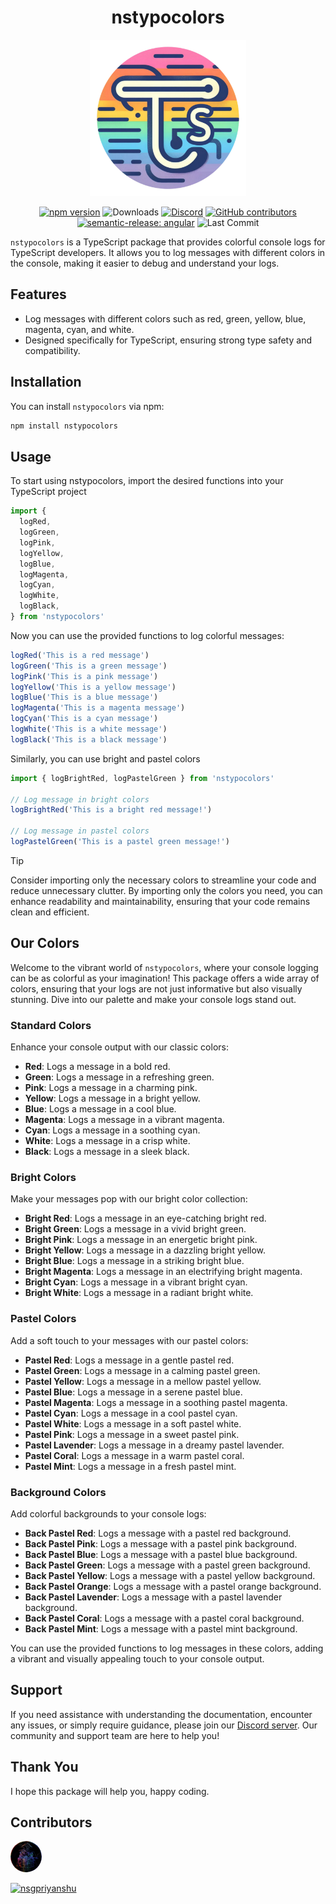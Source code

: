 <div align="center">

# nstypocolors

  <img src="./assets/nstypocoloricon.png" alt="My Colors Icon" width="250" height="250" />

[![npm version](https://img.shields.io/npm/v/nstypocolors?color=crimson&logo=npm)](https://www.npmjs.com/package/nstypocolors)
![Downloads](https://img.shields.io/npm/dt/nstypocolors?style=flat)
[![Discord](https://img.shields.io/discord/855781247480496130.svg?color=5865F2&logo=discord&logoColor=white)](https://discord.gg/7SAcEv7MDd)
[![GitHub contributors](https://img.shields.io/github/contributors/nsgpriyanshu/creatorsworld.svg?color=af52de)](https://github.com/nsgpriyanshu/creatorsworld/graphs/contributors)
[![semantic-release: angular](https://img.shields.io/badge/semantic--release-angular-e10079?logo=semantic-release)](https://github.com/nsgpriyanshu/nstypocolors)
![Last Commit](https://img.shields.io/github/last-commit/nsgpriyanshu/nstypocolors)

</div>

`nstypocolors` is a TypeScript package that provides colorful console logs for TypeScript developers. It allows you to log messages with different colors in the console, making it easier to debug and understand your logs.

## Features

- Log messages with different colors such as red, green, yellow, blue, magenta, cyan, and white.
- Designed specifically for TypeScript, ensuring strong type safety and compatibility.

## Installation

You can install `nstypocolors` via npm:

```bash
npm install nstypocolors
```

## Usage

To start using nstypocolors, import the desired functions into your TypeScript project

```ts
import {
  logRed,
  logGreen,
  logPink,
  logYellow,
  logBlue,
  logMagenta,
  logCyan,
  logWhite,
  logBlack,
} from 'nstypocolors'
```

Now you can use the provided functions to log colorful messages:

```ts
logRed('This is a red message')
logGreen('This is a green message')
logPink('This is a pink message')
logYellow('This is a yellow message')
logBlue('This is a blue message')
logMagenta('This is a magenta message')
logCyan('This is a cyan message')
logWhite('This is a white message')
logBlack('This is a black message')
```

Similarly, you can use bright and pastel colors

```ts
import { logBrightRed, logPastelGreen } from 'nstypocolors'

// Log message in bright colors
logBrightRed('This is a bright red message!')

// Log message in pastel colors
logPastelGreen('This is a pastel green message!')
```

> [!TIP]
> Consider importing only the necessary colors to streamline your code and reduce unnecessary clutter. By importing only the colors you need, you can enhance readability and maintainability, ensuring that your code remains clean and efficient.

## Our Colors

Welcome to the vibrant world of `nstypocolors`, where your console logging can be as colorful as your imagination! This package offers a wide array of colors, ensuring that your logs are not just informative but also visually stunning. Dive into our palette and make your console logs stand out.

### Standard Colors

Enhance your console output with our classic colors:

- **Red**: Logs a message in a bold red.
- **Green**: Logs a message in a refreshing green.
- **Pink**: Logs a message in a charming pink.
- **Yellow**: Logs a message in a bright yellow.
- **Blue**: Logs a message in a cool blue.
- **Magenta**: Logs a message in a vibrant magenta.
- **Cyan**: Logs a message in a soothing cyan.
- **White**: Logs a message in a crisp white.
- **Black**: Logs a message in a sleek black.

### Bright Colors

Make your messages pop with our bright color collection:

- **Bright Red**: Logs a message in an eye-catching bright red.
- **Bright Green**: Logs a message in a vivid bright green.
- **Bright Pink**: Logs a message in an energetic bright pink.
- **Bright Yellow**: Logs a message in a dazzling bright yellow.
- **Bright Blue**: Logs a message in a striking bright blue.
- **Bright Magenta**: Logs a message in an electrifying bright magenta.
- **Bright Cyan**: Logs a message in a vibrant bright cyan.
- **Bright White**: Logs a message in a radiant bright white.

### Pastel Colors

Add a soft touch to your messages with our pastel colors:

- **Pastel Red**: Logs a message in a gentle pastel red.
- **Pastel Green**: Logs a message in a calming pastel green.
- **Pastel Yellow**: Logs a message in a mellow pastel yellow.
- **Pastel Blue**: Logs a message in a serene pastel blue.
- **Pastel Magenta**: Logs a message in a soothing pastel magenta.
- **Pastel Cyan**: Logs a message in a cool pastel cyan.
- **Pastel White**: Logs a message in a soft pastel white.
- **Pastel Pink**: Logs a message in a sweet pastel pink.
- **Pastel Lavender**: Logs a message in a dreamy pastel lavender.
- **Pastel Coral**: Logs a message in a warm pastel coral.
- **Pastel Mint**: Logs a message in a fresh pastel mint.

### Background Colors

Add colorful backgrounds to your console logs:

- **Back Pastel Red**: Logs a message with a pastel red background.
- **Back Pastel Pink**: Logs a message with a pastel pink background.
- **Back Pastel Blue**: Logs a message with a pastel blue background.
- **Back Pastel Green**: Logs a message with a pastel green background.
- **Back Pastel Yellow**: Logs a message with a pastel yellow background.
- **Back Pastel Orange**: Logs a message with a pastel orange background.
- **Back Pastel Lavender**: Logs a message with a pastel lavender background.
- **Back Pastel Coral**: Logs a message with a pastel coral background.
- **Back Pastel Mint**: Logs a message with a pastel mint background.

You can use the provided functions to log messages in these colors, adding a vibrant and visually appealing touch to your console output.

## Support

If you need assistance with understanding the documentation, encounter any issues, or simply require guidance, please join our [Discord server](https://discord.gg/vRXgWaar2G). Our community and support team are here to help you!

## Thank You

I hope this package will help you, happy coding.

## Contributors

<img src="https://raw.githubusercontent.com/nsgpriyanshu/creatorsworld/main/public/icons/colourfull-pfp.jpg" alt="nsgpriyanshu" width="50" height="50" style="border-radius: 50%;" />

[![nsgpriyanshu](https://img.shields.io/badge/Developer-nsgpriyanshu-author.svg?color=f10a0a)](https://nsgpriyanshu.github.io)
